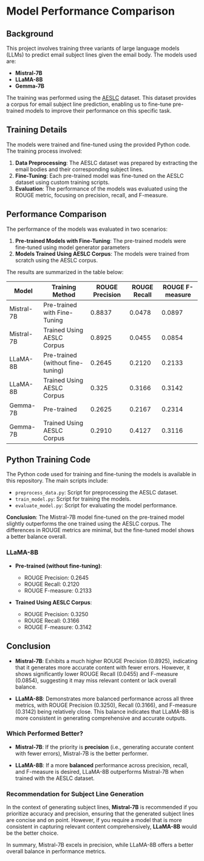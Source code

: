 # Model Performance Comparison

## Background

This project involves training three variants of large language models (LLMs) to predict email subject lines given the email body. The models used are:

- **Mistral-7B**
- **LLaMA-8B**
- **Gemma-7B**

The training was performed using the [AESLC](https://github.com/ryanzhumich/AESLC) dataset. This dataset provides a corpus for email subject line prediction, enabling us to fine-tune pre-trained models to improve their performance on this specific task.

## Training Details

The models were trained and fine-tuned using the provided Python code. The training process involved:

1. **Data Preprocessing**: The AESLC dataset was prepared by extracting the email bodies and their corresponding subject lines.
2. **Fine-Tuning**: Each pre-trained model was fine-tuned on the AESLC dataset using custom training scripts.
3. **Evaluation**: The performance of the models was evaluated using the ROUGE metric, focusing on precision, recall, and F-measure.

## Performance Comparison

The performance of the models was evaluated in two scenarios:
1. **Pre-trained Models with Fine-Tuning**: The pre-trained models were fine-tuned using model generator parameters
2. **Models Trained Using AESLC Corpus**: The models were trained from scratch using the AESLC corpus.

The results are summarized in the table below:

| Model      | Training Method                  | ROUGE Precision | ROUGE Recall | ROUGE F-measure |
|------------|----------------------------------|-----------------|--------------|-----------------|
| Mistral-7B | Pre-trained with Fine-Tuning     | 0.8837          | 0.0478       | 0.0897          |
| Mistral-7B | Trained Using AESLC Corpus       | 0.8925          | 0.0455       | 0.0854          |
| LLaMA-8B   | Pre-trained (without fine-tuning)| 0.2645          | 0.2120       | 0.2133          |
| LLaMA-8B   | Trained Using AESLC Corpus       | 0.325           | 0.3166       | 0.3142          |
| Gemma-7B   | Pre-trained                      | 0.2625          | 0.2167       | 0.2314          |
| Gemma-7B   | Trained Using AESLC Corpus       | 0.2910          | 0.4127       | 0.3116          |


## Python Training Code

The Python code used for training and fine-tuning the models is available in this repository. The main scripts include:

- `preprocess_data.py`: Script for preprocessing the AESLC dataset.
- `train_model.py`: Script for training the models.
- `evaluate_model.py`: Script for evaluating the model performance.


**Conclusion**: 
The Mistral-7B model fine-tuned on the pre-trained model slightly outperforms the one trained using the AESLC corpus. The differences in ROUGE metrics are minimal, but the fine-tuned model shows a better balance overall.

### LLaMA-8B

- **Pre-trained (without fine-tuning)**:
  - ROUGE Precision: 0.2645
  - ROUGE Recall: 0.2120
  - ROUGE F-measure: 0.2133

- **Trained Using AESLC Corpus**:
  - ROUGE Precision: 0.3250
  - ROUGE Recall: 0.3166
  - ROUGE F-measure: 0.3142

## Conclusion

- **Mistral-7B**: Exhibits a much higher ROUGE Precision (0.8925), indicating that it generates more accurate content with fewer errors. However, it shows significantly lower ROUGE Recall (0.0455) and F-measure (0.0854), suggesting it may miss relevant content or lack overall balance.

- **LLaMA-8B**: Demonstrates more balanced performance across all three metrics, with ROUGE Precision (0.3250), Recall (0.3166), and F-measure (0.3142) being relatively close. This balance indicates that LLaMA-8B is more consistent in generating comprehensive and accurate outputs.

### Which Performed Better?

- **Mistral-7B**: If the priority is **precision** (i.e., generating accurate content with fewer errors), Mistral-7B is the better performer.
  
- **LLaMA-8B**: If a more **balanced** performance across precision, recall, and F-measure is desired, LLaMA-8B outperforms Mistral-7B when trained with the AESLC dataset.

### Recommendation for Subject Line Generation

In the context of generating subject lines, **Mistral-7B** is recommended if you prioritize accuracy and precision, ensuring that the generated subject lines are concise and on point. However, if you require a model that is more consistent in capturing relevant content comprehensively, **LLaMA-8B** would be the better choice.

In summary, Mistral-7B excels in precision, while LLaMA-8B offers a better overall balance in performance metrics.

